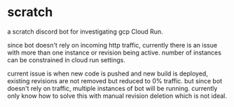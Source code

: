 # scratch
a scratch discord bot for investigating gcp Cloud Run. 

since bot doesn't rely on incoming http traffic, currently there is an issue with more than one instance or revision being active. number of instances can be constrained in cloud run settings.

current issue is when new code is pushed and new build is deployed, existing revisions are not removed but reduced to 0% traffic. but since bot doesn't rely on traffic, multiple instances of bot will be running. currently only know how to solve this with manual revision deletion which is not ideal.

